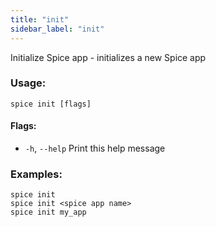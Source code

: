 ```yaml
---
title: "init"
sidebar_label: "init"
---
```

Initialize Spice app - initializes a new Spice app

### Usage:
```shell
spice init [flags]
```

#### Flags:
  - `-h`, `--help`   Print this help message

### Examples:
```shell 
spice init
spice init <spice app name>
spice init my_app
```

